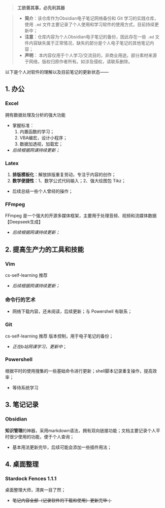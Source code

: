 >**工欲善其事，必先利其器**

>- **简介**：该仓库作为Obsidian电子笔记网络备份和 Git 学习的实践仓库，使用 `.md` 文件主要记录了个人使用和学习软件的使用方式，目前持续更新中；
>- **注意**：仓库内容为个人Obsidian电子笔记的备份，因此存在一些 `.md` 文件内容缺失属于正常情况，缺失的部分是个人电子笔记的其他笔记内容；
>- **声明**： 本内容仅用于个人学习/交流目的，非商业用途。部分素材来源于网络，版权归原作者所有。如涉及侵权，请联系删除。

以下是个人对软件的理解以及目前笔记的更新状态——
## 1. 办公
### Excel
拥有数据处理及分析的强大功能
- 掌握标准：
  1. 内置函数的学习；
  2. VBA编宏，设计小程序；
  3. 数据加透视，加载宏；
- *后续根据网课持续更新；*
### Latex
1. **排版模板化**：解放排版重复劳动，专注于内容的创作；
2. **数学便捷性**：1、数学公式代码输入；2、强大绘图包 Tikz；
- 后续总结一些个人曾经的操作；
### FFmpeg
FFmpeg 是一个强大的开源多媒体框架，主要用于处理音频、视频和流媒体数据【Deepseek生成】
- *后续根据网课持续更新；*
## 2. 提高生产力的工具和技能
### Vim
cs-self-learning 推荐
- *后续根据网课持续更新；*
### 命令行的艺术
- 网络下载内容，还未阅读，后续更新；与 Powershell 有联系；
### Git
cs-self-learning 推荐
版本控制，用于电子笔记的备份；
- *正在b站网课学习，更新中*；
### Powershell 
根据平时的使用搜集的一些基础命令进行更新；shell脚本记录重复操作，提高效率；
- 等待系统学习
## 3. 笔记记录
### Obsidian
**知识管理**的神器，采用markdown语法，拥有双向链接功能；文档主要记录个人平时很少使用的功能，便于个人查询；
- 基本用法更新完毕，后续可能会添加一些插件用法；
## 4. 桌面整理
### Stardock Fences 1.1.1
桌面整理大师，清爽一目了然；
- ~~笔记内容全部（记录软件的下载和使用）更新完毕；~~

